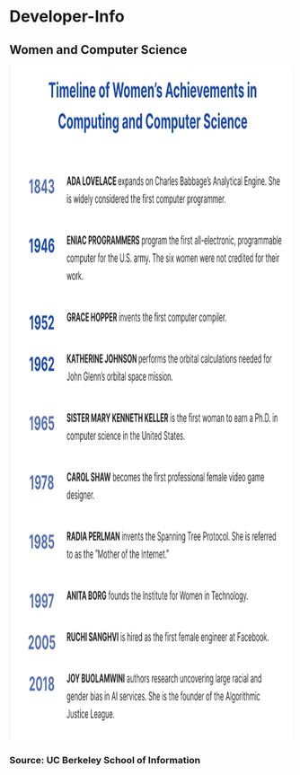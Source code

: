# Developer-Info
<h2>Women and Computer Science</h2>
<img src=asset/womenCS.png height=1200 width=1000>
<h3>Source: UC Berkeley School of Information</h3>
